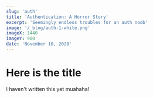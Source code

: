 ```yaml
---
slug: 'auth'
title: 'Authentication: A Horror Story'
excerpt: 'Seemingly endless troubles for an auth noob'
image: '/_blog/auth-1-white.png'
imageX: 1440
imageY: 900
date: 'November 10, 2020'
---
```


# Here is the title

I haven't written this yet muahaha!